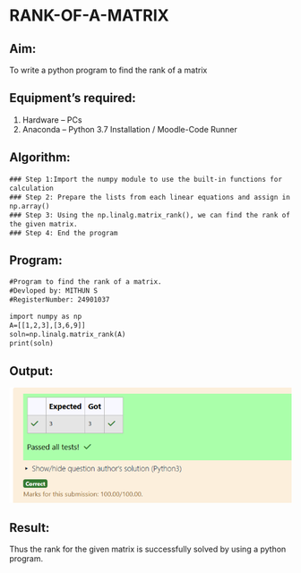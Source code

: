 # RANK-OF-A-MATRIX
## Aim:
To write a python program to find the rank of a matrix
## Equipment’s required:
1. 	Hardware – PCs
2. 	Anaconda – Python 3.7 Installation / Moodle-Code Runner
## Algorithm:
```
### Step 1:Import the numpy module to use the built-in functions for calculation 
### Step 2: Prepare the lists from each linear equations and assign in np.array()
### Step 3: Using the np.linalg.matrix_rank(), we can find the rank of the given matrix.
### Step 4: End the program
```
## Program:
```
#Program to find the rank of a matrix.
#Devloped by: MITHUN S
#RegisterNumber: 24901037
```
```
import numpy as np
A=[[1,2,3],[3,6,9]]
soln=np.linalg.matrix_rank(A)
print(soln)
```
## Output:
![result](ex02.png)
## Result:
Thus the rank for the given matrix is successfully solved by  using a python program.


